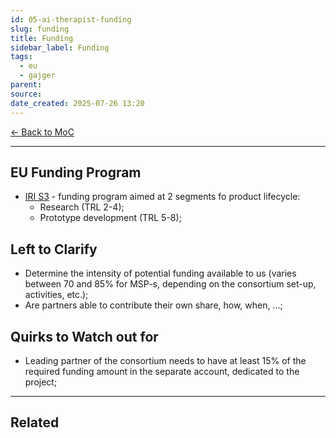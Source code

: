 ```yaml
---
id: 05-ai-therapist-funding
slug: funding
title: Funding
sidebar_label: Funding
tags:
  - eu
  - gajger
parent: 
source: 
date_created: 2025-07-26 13:20
---
```

[← Back to MoC](./index.md)

---
## EU Funding Program

- [IRI S3](https://eufondovi.gov.hr/poziv/?id=23d4b78c-ac5a-480b-908e-362f39fe8992) - funding program aimed at 2 segments fo product lifecycle:
	- Research (TRL 2-4);
	- Prototype development (TRL 5-8);

## Left to Clarify

- Determine the intensity of potential funding available to us (varies between 70 and 85% for MSP-s, depending on the consortium set-up, activities, etc.);
- Are partners able to contribute their own share, how, when, ...;

## Quirks to Watch out for

- Leading partner of the consortium needs to have at least 15% of the required funding amount in the separate account, dedicated to the project;

---
## Related